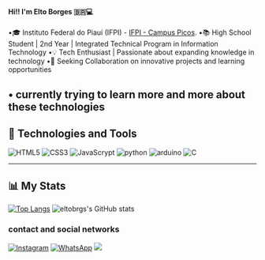 #### Hi!! I'm Elto Borges 🇧🇷💻

•🎓 Instituto Federal do Piauí (IFPI) - [IFPI - Campus Picos](https://www.ifpi.edu.br).
•📚 High School Student | 2nd Year | Integrated Technical Program in Information Technology
•💡 Tech Enthusiast | Passionate about expanding knowledge in technology
•🤝 Seeking Collaboration on innovative projects and learning opportunities

•  currently trying to learn more and more about these technologies
---

## 🚀 **Technologies and Tools**

![HTML5](https://img.shields.io/badge/HTML5-E34F26?style=for-the-badge&logo=html5&logoColor=white)
![CSS3](https://img.shields.io/badge/CSS3-1572B6?style=for-the-badge&logo=css3&logoColor=white)
![JavaScrypt](https://img.shields.io/badge/JavaScript-323330?style=for-the-badge&logo=javascript&logoColor=F7DF1E)
![python](https://img.shields.io/badge/Python-14354C?style=for-the-badge&logo=python&logoColor=white)
![arduino](https://img.shields.io/badge/Arduino_IDE-00979D?style=for-the-badge&logo=arduino&logoColor=white)
![C](https://img.shields.io/badge/C-00599C?style=for-the-badge&logo=c&logoColor=white)


---

## 📊 **My Stats**
[![Top Langs](https://github-readme-stats.vercel.app/api/top-langs/?username=eltobrgs&layout=donut&theme=dark)](https://github.com/eltobrgs/github-readme-stats) ![eltobrgs's GitHub stats](https://github-readme-stats.vercel.app/api?username=eltobrgs&show_icons=true&theme=dark)


### contact and social networks 
[![Instagram](https://img.shields.io/badge/Instagram-E4405F?style=for-the-badge&logo=instagram&logoColor=white)](https://www.instagram.com/eltobrgs/)
[![WhatsApp](https://img.shields.io/badge/WhatsApp-25D366?style=for-the-badge&logo=whatsapp&logoColor=white)](https://wa.me/+5589994042351)
<a href="https://www.linkedin.com/in/elto-borges-5b90962a8/" target="_blank"><img src="https://img.shields.io/badge/-LinkedIn-%230077B5?style=for-the-badge&logo=linkedin&logoColor=white" target="_blank"></a>

